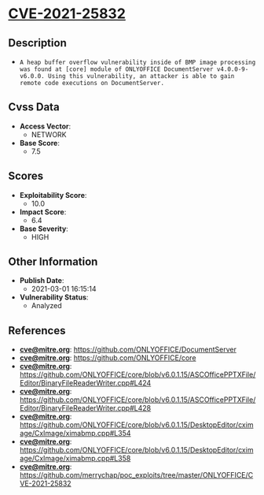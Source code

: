 
# [CVE-2021-25832](https://github.com/ONLYOFFICE/DocumentServer)

## Description

- `A heap buffer overflow vulnerability inside of BMP image processing was found at [core] module of ONLYOFFICE DocumentServer v4.0.0-9-v6.0.0. Using this vulnerability, an attacker is able to gain remote code executions on DocumentServer.`

## Cvss Data

- **Access Vector**:
  - NETWORK
- **Base Score**:
  - 7.5

## Scores

- **Exploitability Score**:
  - 10.0
- **Impact Score**:
  - 6.4
- **Base Severity**:
  - HIGH

## Other Information

- **Publish Date**:
  - 2021-03-01 16:15:14
- **Vulnerability Status**:
  - Analyzed

## References

- **cve@mitre.org**: https://github.com/ONLYOFFICE/DocumentServer
- **cve@mitre.org**: https://github.com/ONLYOFFICE/core
- **cve@mitre.org**: https://github.com/ONLYOFFICE/core/blob/v6.0.1.15/ASCOfficePPTXFile/Editor/BinaryFileReaderWriter.cpp#L424
- **cve@mitre.org**: https://github.com/ONLYOFFICE/core/blob/v6.0.1.15/ASCOfficePPTXFile/Editor/BinaryFileReaderWriter.cpp#L428
- **cve@mitre.org**: https://github.com/ONLYOFFICE/core/blob/v6.0.1.15/DesktopEditor/cximage/CxImage/ximabmp.cpp#L354
- **cve@mitre.org**: https://github.com/ONLYOFFICE/core/blob/v6.0.1.15/DesktopEditor/cximage/CxImage/ximabmp.cpp#L358
- **cve@mitre.org**: https://github.com/merrychap/poc_exploits/tree/master/ONLYOFFICE/CVE-2021-25832
